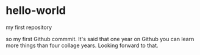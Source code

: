 # hello-world
my first repository


so my first Github commmit.
It's said that one year on Github you can learn more things than four collage years.
Looking forward to that.
